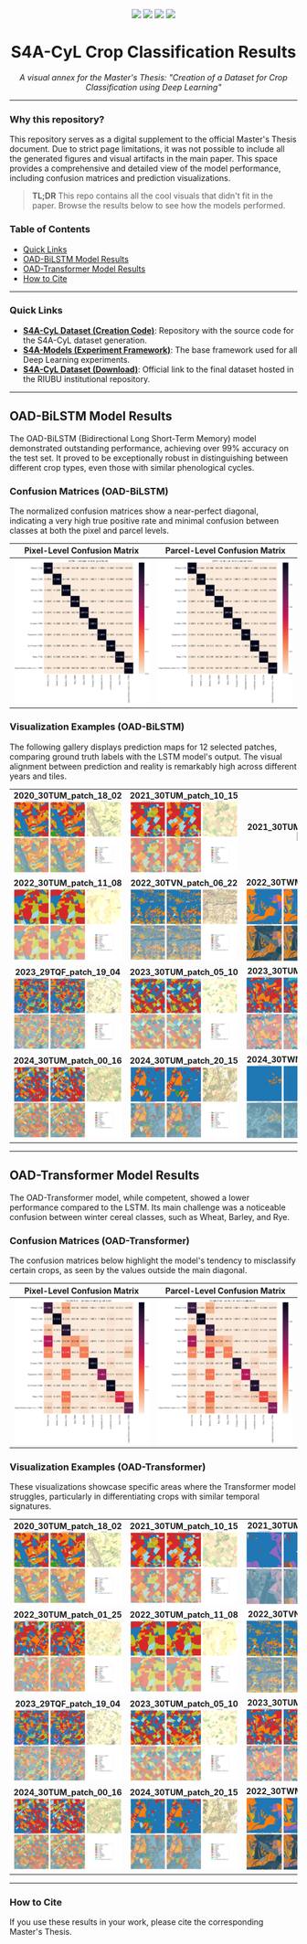 <!-- --------------------------------------------------------------------- -->
<!--         TFM-S4ACyL-Classification-Results – Official README           -->
<!-- --------------------------------------------------------------------- -->
<p align="center">
  <img src="https://img.shields.io/github/last-commit/RodrigoPascual/TFM-S4ACyL-Classification-Results?style=flat-square">
  <img src="https://img.shields.io/badge/Type-Research%20Results-blue?style=flat-square">
  <a href="https://github.com/RodrigoPascual/S4A-CyL"><img src="https://img.shields.io/badge/Dataset%20Repo-S4A--CyL-green?style=flat-square"></a>
  <a href="https://github.com/Orion-AI-Lab/S4A-Models"><img src="https://img.shields.io/badge/Framework%20Repo-S4A--Models-orange?style=flat-square"></a>
</p>

<h1 align="center">S4A-CyL Crop Classification Results</h1>
<p align="center"><em>A visual annex for the Master's Thesis: "Creation of a Dataset for Crop Classification using Deep Learning"</em></p>

---

### Why this repository?

This repository serves as a digital supplement to the official Master's Thesis document. Due to strict page limitations, it was not possible to include all the generated figures and visual artifacts in the main paper. This space provides a comprehensive and detailed view of the model performance, including confusion matrices and prediction visualizations.

> **TL;DR**
> This repo contains all the cool visuals that didn't fit in the paper. Browse the results below to see how the models performed.

### Table of Contents
- [Quick Links](#quick-links)
- [OAD-BiLSTM Model Results](#oad-bilstm-model-results)
- [OAD-Transformer Model Results](#oad-transformer-model-results)
- [How to Cite](#how-to-cite)

---

### Quick Links

* **[S4A-CyL Dataset (Creation Code)](https://github.com/RodrigoPascual/S4A-CyL)**: Repository with the source code for the S4A-CyL dataset generation.
* **[S4A-Models (Experiment Framework)](https://github.com/Orion-AI-Lab/S4A-Models)**: The base framework used for all Deep Learning experiments.
* **[S4A-CyL Dataset (Download)](https://hdl.handle.net/10259/10551)**: Official link to the final dataset hosted in the RIUBU institutional repository.

---

## OAD-BiLSTM Model Results

The OAD-BiLSTM (Bidirectional Long Short-Term Memory) model demonstrated outstanding performance, achieving over 99% accuracy on the test set. It proved to be exceptionally robust in distinguishing between different crop types, even those with similar phenological cycles.

### Confusion Matrices (OAD-BiLSTM)

The normalized confusion matrices show a near-perfect diagonal, indicating a very high true positive rate and minimal confusion between classes at both the pixel and parcel levels.

| Pixel-Level Confusion Matrix                               | Parcel-Level Confusion Matrix                              |
| ---------------------------------------------------------- | ---------------------------------------------------------- |
| ![LSTM Pixel-level Confusion Matrix](assets/lstm/confusion_matrices/lstm_pixel_confusion_epoch0.png) | ![LSTM Parcel-level Confusion Matrix](assets/lstm/confusion_matrices/lstm_parcel_confusion_epoch0.png) |

### Visualization Examples (OAD-BiLSTM)

The following gallery displays prediction maps for 12 selected patches, comparing ground truth labels with the LSTM model's output. The visual alignment between prediction and reality is remarkably high across different years and tiles.

<table>
  <tr>
    <td align="center"><b>2020_30TUM_patch_18_02</b><br><img src="assets/lstm/visualizations/oad_visualization_single_lstm_2020_30TUM_patch_18_02.nc.png"></td>
    <td align="center"><b>2021_30TUM_patch_10_15</b><br><img src="assets/lstm/visualizations/oad_visualization_single_lstm_2021_30TUM_patch_10_15.nc.png"></td>
    <td align="center"><b>2021_30TUM_patch_14_17</b><br><img src="assets/lstm/visualizations/oad_visualization_single_lstm_2021_30TUM_patch_14_17.nc.png"></td>
  </tr>
  <tr>
    <td align="center"><b>2022_30TUM_patch_11_08</b><br><img src="assets/lstm/visualizations/oad_visualization_single_lstm_2022_30TUM_patch_11_08.nc.png"></td>
    <td align="center"><b>2022_30TVN_patch_06_22</b><br><img src="assets/lstm/visualizations/oad_visualization_single_lstm_2022_30TVN_patch_06_22.nc.png"></td>
    <td align="center"><b>2022_30TWM_patch_21_23</b><br><img src="assets/lstm/visualizations/oad_visualization_single_lstm_2022_30TWM_patch_21_23.nc.png"></td>
  </tr>
  <tr>
    <td align="center"><b>2023_29TQF_patch_19_04</b><br><img src="assets/lstm/visualizations/oad_visualization_single_lstm_2023_29TQF_patch_19_04.nc.png"></td>
    <td align="center"><b>2023_30TUM_patch_05_10</b><br><img src="assets/lstm/visualizations/oad_visualization_single_lstm_2023_30TUM_patch_05_10.nc.png"></td>
    <td align="center"><b>2023_30TUM_patch_22_19</b><br><img src="assets/lstm/visualizations/oad_visualization_single_lstm_2023_30TUM_patch_22_19.nc.png"></td>
  </tr>
   <tr>
    <td align="center"><b>2024_30TUM_patch_00_16</b><br><img src="assets/lstm/visualizations/oad_visualization_single_lstm_2024_30TUM_patch_00_16.nc.png"></td>
    <td align="center"><b>2024_30TUM_patch_20_15</b><br><img src="assets/lstm/visualizations/oad_visualization_single_lstm_2024_30TUM_patch_20_15.nc.png"></td>
    <td align="center"><b>2024_30TWN_patch_00_16</b><br><img src="assets/lstm/visualizations/oad_visualization_single_lstm_2024_30TWN_patch_00_16.nc.png"></td>
  </tr>
</table>

---

## OAD-Transformer Model Results

The OAD-Transformer model, while competent, showed a lower performance compared to the LSTM. Its main challenge was a noticeable confusion between winter cereal classes, such as Wheat, Barley, and Rye.

### Confusion Matrices (OAD-Transformer)

The confusion matrices below highlight the model's tendency to misclassify certain crops, as seen by the values outside the main diagonal.

| Pixel-Level Confusion Matrix                                      | Parcel-Level Confusion Matrix                                     |
| ----------------------------------------------------------------- | ----------------------------------------------------------------- |
| ![Transformer Pixel-level Confusion Matrix](assets/transformer/confusion_matrices/transformer_pixel_confusion_epoch0.png) | ![Transformer Parcel-level Confusion Matrix](assets/transformer/confusion_matrices/transformer_parcel_confusion_epoch0.png) |

### Visualization Examples (OAD-Transformer)

These visualizations showcase specific areas where the Transformer model struggles, particularly in differentiating crops with similar temporal signatures.

<table>
  <tr>
    <td align="center"><b>2020_30TUM_patch_18_02</b><br><img src="assets/transformer/visualizations/oad_visualization_single_transformer_2020_30TUM_patch_18_02.nc.png"></td>
    <td align="center"><b>2021_30TUM_patch_10_15</b><br><img src="assets/transformer/visualizations/oad_visualization_single_transformer_2021_30TUM_patch_10_15.nc.png"></td>
    <td align="center"><b>2021_30TUM_patch_14_17</b><br><img src="assets/transformer/visualizations/oad_visualization_single_transformer_2021_30TUN_patch_14_17.nc.png"></td>
  </tr>
  <tr>
    <td align="center"><b>2022_30TUM_patch_01_25</b><br><img src="assets/transformer/visualizations/oad_visualization_single_transformer_2022_30TUM_patch_01_25.nc.png"></td>
    <td align="center"><b>2022_30TUM_patch_11_08</b><br><img src="assets/transformer/visualizations/oad_visualization_single_transformer_2022_30TUM_patch_11_08.nc.png"></td>
    <td align="center"><b>2022_30TVN_patch_06_22</b><br><img src="assets/transformer/visualizations/oad_visualization_single_transformer_2022_30TVN_patch_06_22.nc.png"></td>
  </tr>
  <tr>
    <td align="center"><b>2023_29TQF_patch_19_04</b><br><img src="assets/transformer/visualizations/oad_visualization_single_transformer_2023_29TQF_patch_19_04.nc.png"></td>
    <td align="center"><b>2023_30TUM_patch_05_10</b><br><img src="assets/transformer/visualizations/oad_visualization_single_transformer_2023_30TUM_patch_05_10.nc.png"></td>
    <td align="center"><b>2023_30TUM_patch_22_19</b><br><img src="assets/transformer/visualizations/oad_visualization_single_transformer_2023_30TUM_patch_22_19.nc.png"></td>
  </tr>
   <tr>
    <td align="center"><b>2024_30TUM_patch_00_16</b><br><img src="assets/transformer/visualizations/oad_visualization_single_transformer_2024_30TUM_patch_00_16.nc.png"></td>
    <td align="center"><b>2024_30TUM_patch_20_15</b><br><img src="assets/transformer/visualizations/oad_visualization_single_transformer_2024_30TUM_patch_20_15.nc.png"></td>
    <td align="center"><b>2022_30TWM_patch_21_23</b><br><img src="assets/transformer/visualizations/oad_visualization_single_transformer_2022_30TWM_patch_21_23.nc.png"></td>
  </tr>
</table>

---

### How to Cite

If you use these results in your work, please cite the corresponding Master's Thesis.
